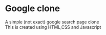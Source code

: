 <h1>Google clone</h1>

A simple (not exact) google search page clone <br>
This is created using HTML,CSS and Javascript <br>

